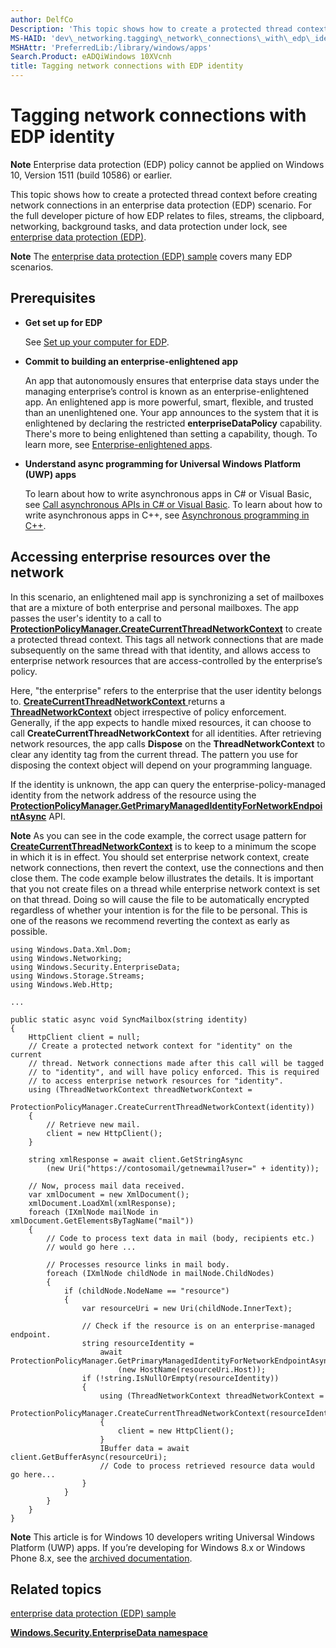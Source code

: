```yaml
---
author: DelfCo
Description: 'This topic shows how to create a protected thread context before creating network connections in an enterprise data protection (EDP) scenario.'
MS-HAID: 'dev\_networking.tagging\_network\_connections\_with\_edp\_identity'
MSHAttr: 'PreferredLib:/library/windows/apps'
Search.Product: eADQiWindows 10XVcnh
title: Tagging network connections with EDP identity
---
```


# Tagging network connections with EDP identity

__Note__ Enterprise data protection (EDP) policy cannot be applied on Windows 10, Version 1511 (build 10586) or earlier.

This topic shows how to create a protected thread context before creating network connections in an enterprise data protection (EDP) scenario. For the full developer picture of how EDP relates to files, streams, the clipboard, networking, background tasks, and data protection under lock, see [enterprise data protection (EDP)](../enterprise/edp-hub.md).

**Note**  The [enterprise data protection (EDP) sample](http://go.microsoft.com/fwlink/p/?LinkId=620031&clcid=0x409) covers many EDP scenarios.



## Prerequisites


-   **Get set up for EDP**

    See [Set up your computer for EDP](../enterprise/edp-hub.md#set-up-your-computer-for-EDP).

-   **Commit to building an enterprise-enlightened app**

    An app that autonomously ensures that enterprise data stays under the managing enterprise’s control is known as an enterprise-enlightened app. An enlightened app is more powerful, smart, flexible, and trusted than an unenlightened one. Your app announces to the system that it is enlightened by declaring the restricted **enterpriseDataPolicy** capability. There's more to being enlightened than setting a capability, though. To learn more, see [Enterprise-enlightened apps](../enterprise/edp-hub.md#enterprise-enlightened-apps).

-   **Understand async programming for Universal Windows Platform (UWP) apps**

    To learn about how to write asynchronous apps in C\# or Visual Basic, see [Call asynchronous APIs in C\# or Visual Basic](https://msdn.microsoft.com/library/windows/apps/mt187337). To learn about how to write asynchronous apps in C++, see [Asynchronous programming in C++](https://msdn.microsoft.com/library/windows/apps/mt187334).

## Accessing enterprise resources over the network


In this scenario, an enlightened mail app is synchronizing a set of mailboxes that are a mixture of both enterprise and personal mailboxes. The app passes the user's identity to a call to [**ProtectionPolicyManager.CreateCurrentThreadNetworkContext**](https://msdn.microsoft.com/library/windows/apps/dn706025) to create a protected thread context. This tags all network connections that are made subsequently on the same thread with that identity, and allows access to enterprise network resources that are access-controlled by the enterprise’s policy.

Here, "the enterprise" refers to the enterprise that the user identity belongs to. [
              **CreateCurrentThreadNetworkContext**
            ](https://msdn.microsoft.com/library/windows/apps/dn706025) returns a [**ThreadNetworkContext**](https://msdn.microsoft.com/library/windows/apps/dn706029) object irrespective of policy enforcement. Generally, if the app expects to handle mixed resources, it can choose to call **CreateCurrentThreadNetworkContext** for all identities. After retrieving network resources, the app calls **Dispose** on the **ThreadNetworkContext** to clear any identity tag from the current thread. The pattern you use for disposing the context object will depend on your programming language.

If the identity is unknown, the app can query the enterprise-policy-managed identity from the network address of the resource using the [**ProtectionPolicyManager.GetPrimaryManagedIdentityForNetworkEndpointAsync**](https://msdn.microsoft.com/library/windows/apps/dn706027) API.

**Note**  As you can see in the code example, the correct usage pattern for [**CreateCurrentThreadNetworkContext**](https://msdn.microsoft.com/library/windows/apps/dn706025) is to keep to a minimum the scope in which it is in effect. You should set enterprise network context, create network connections, then revert the context, use the connections and then close them. The code example below illustrates the details. It is important that you not create files on a thread while enterprise network context is set on that thread. Doing so will cause the file to be automatically encrypted regardless of whether your intention is for the file to be personal. This is one of the reasons we recommend reverting the context as early as possible.



```CSharp
using Windows.Data.Xml.Dom;
using Windows.Networking;
using Windows.Security.EnterpriseData;
using Windows.Storage.Streams;
using Windows.Web.Http;

...

public static async void SyncMailbox(string identity)
{
    HttpClient client = null;
    // Create a protected network context for "identity" on the current
    // thread. Network connections made after this call will be tagged
    // to "identity", and will have policy enforced. This is required
    // to access enterprise network resources for "identity".
    using (ThreadNetworkContext threadNetworkContext = 
        ProtectionPolicyManager.CreateCurrentThreadNetworkContext(identity))
    {
        // Retrieve new mail.
        client = new HttpClient();
    }

    string xmlResponse = await client.GetStringAsync
        (new Uri("https://contosomail/getnewmail?user=" + identity));

    // Now, process mail data received.
    var xmlDocument = new XmlDocument();
    xmlDocument.LoadXml(xmlResponse);
    foreach (IXmlNode mailNode in xmlDocument.GetElementsByTagName("mail"))
    {
        // Code to process text data in mail (body, recipients etc.)
        // would go here ...

        // Processes resource links in mail body.
        foreach (IXmlNode childNode in mailNode.ChildNodes)
        {
            if (childNode.NodeName == "resource")
            {
                var resourceUri = new Uri(childNode.InnerText);

                // Check if the resource is on an enterprise-managed endpoint.
                string resourceIdentity =
                    await ProtectionPolicyManager.GetPrimaryManagedIdentityForNetworkEndpointAsync
                        (new HostName(resourceUri.Host));
                if (!string.IsNullOrEmpty(resourceIdentity))
                {
                    using (ThreadNetworkContext threadNetworkContext =
                        ProtectionPolicyManager.CreateCurrentThreadNetworkContext(resourceIdentity))
                    {
                        client = new HttpClient();
                    }
                    IBuffer data = await client.GetBufferAsync(resourceUri);
                    // Code to process retrieved resource data would go here...
                }
            }
        }
    }
}
```

**Note**  This article is for Windows 10 developers writing Universal Windows Platform (UWP) apps. If you’re developing for Windows 8.x or Windows Phone 8.x, see the [archived documentation](http://go.microsoft.com/fwlink/p/?linkid=619132).



## Related topics


[enterprise data protection (EDP) sample](http://go.microsoft.com/fwlink/p/?LinkId=620031&clcid=0x409)

[**Windows.Security.EnterpriseData namespace**](https://msdn.microsoft.com/library/windows/apps/dn279153)

 

 





<!--HONumber=Jun16_HO3-->


